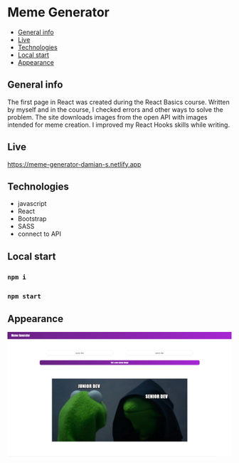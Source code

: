 # Meme Generator

* [General info](#general-info)
* [Live](#live)
* [Technologies](#technologies)
* [Local start](#local-start)
* [Appearance](#appearance)

## General info
  
  The first page in React was created during the React Basics course. Written by myself and in the course, I checked errors and other ways to solve the problem. The site downloads images from the open API with images intended for meme creation. I improved my React Hooks skills while writing.
  
## Live

  https://meme-generator-damian-s.netlify.app

## Technologies
  
  * javascript
  * React
  * Bootstrap
  * SASS
  * connect to API
 
## Local start
  
### `npm i`

### `npm start`
  
## Appearance

  ![main](/screens/main.PNG) 
